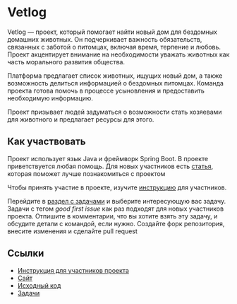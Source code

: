 # Vetlog

Vetlog — проект, который помогает найти новый дом для бездомных домашних животных. Он подчеркивает важность обязательств, связанных с заботой о питомцах, включая время, терпение и любовь. Проект акцентирует внимание на необходимости уважать животных как часть морального развития общества.

Платформа предлагает список животных, ищущих новый дом, а также возможность делиться информацией о бездомных питомцах. Команда проекта готова помочь в процессе усыновления и предоставить необходимую информацию.

Проект призывает людей задуматься о возможности стать хозяевами для животного и предлагает ресурсы для этого.

## Как участвовать

Проект использует язык Java и фреймворк Spring Boot. В проекте приветствуется любая помощь. Для новых участников есть [статья](https://github.com/josdem/vetlog-spring-boot/wiki), которая поможет лучше познакомиться с проектом

Чтобы принять участие в проекте, изучите [инструкцию]((https://github.com/monicahq/monica?tab=readme-ov-file#contribute-as-a-developer)) для участников.

Перейдите в [раздел с задачами](https://github.com/josdem/vetlog-spring-boot/issues) и выберите интересующую вас задачу. Задачи с тегом *good first issue* как раз подходят для новых участников проекта. Отпишите в комментарии, что вы хотите взять эту задачу, и обсудите детали с командой, если нужно. Создайте форк репозитория, внесите изменения и сделайте pull request

## Ссылки

* [Инструкция для участников проекта](https://github.com/josdem/vetlog-spring-boot/wiki)
* [Сайт](https://vetlog.org/)
* [Исходный код](https://github.com/josdem/vetlog-spring-boot)
* [Задачи](https://github.com/josdem/vetlog-spring-boot/issues)
